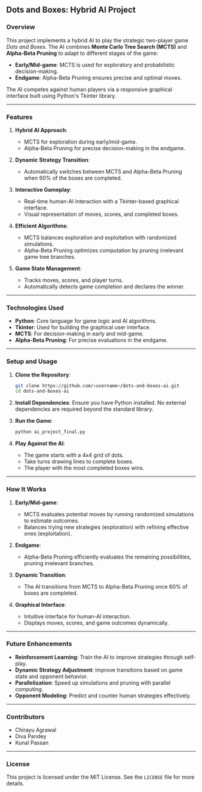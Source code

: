 ## Dots and Boxes: Hybrid AI Project

### **Overview**
This project implements a hybrid AI to play the strategic two-player game *Dots and Boxes*. The AI combines **Monte Carlo Tree Search (MCTS)** and **Alpha-Beta Pruning** to adapt to different stages of the game:
- **Early/Mid-game**: MCTS is used for exploratory and probabilistic decision-making.
- **Endgame**: Alpha-Beta Pruning ensures precise and optimal moves.

The AI competes against human players via a responsive graphical interface built using Python's Tkinter library.

---

### **Features**
1. **Hybrid AI Approach**:
   - MCTS for exploration during early/mid-game.
   - Alpha-Beta Pruning for precise decision-making in the endgame.

2. **Dynamic Strategy Transition**:
   - Automatically switches between MCTS and Alpha-Beta Pruning when 60% of the boxes are completed.

3. **Interactive Gameplay**:
   - Real-time human-AI interaction with a Tkinter-based graphical interface.
   - Visual representation of moves, scores, and completed boxes.

4. **Efficient Algorithms**:
   - MCTS balances exploration and exploitation with randomized simulations.
   - Alpha-Beta Pruning optimizes computation by pruning irrelevant game tree branches.

5. **Game State Management**:
   - Tracks moves, scores, and player turns.
   - Automatically detects game completion and declares the winner.

---

### **Technologies Used**
- **Python**: Core language for game logic and AI algorithms.
- **Tkinter**: Used for building the graphical user interface.
- **MCTS**: For decision-making in early and mid-game.
- **Alpha-Beta Pruning**: For precise evaluations in the endgame.

---

### **Setup and Usage**
1. **Clone the Repository**:
   ```bash
   git clone https://github.com/<username>/dots-and-boxes-ai.git
   cd dots-and-boxes-ai
   ```

2. **Install Dependencies**:
   Ensure you have Python installed. No external dependencies are required beyond the standard library.

3. **Run the Game**:
   ```bash
   python ai_project_final.py
   ```

4. **Play Against the AI**:
   - The game starts with a 4x4 grid of dots.
   - Take turns drawing lines to complete boxes.
   - The player with the most completed boxes wins.

---

### **How It Works**
1. **Early/Mid-game**:
   - MCTS evaluates potential moves by running randomized simulations to estimate outcomes.
   - Balances trying new strategies (exploration) with refining effective ones (exploitation).

2. **Endgame**:
   - Alpha-Beta Pruning efficiently evaluates the remaining possibilities, pruning irrelevant branches.

3. **Dynamic Transition**:
   - The AI transitions from MCTS to Alpha-Beta Pruning once 60% of boxes are completed.

4. **Graphical Interface**:
   - Intuitive interface for human-AI interaction.
   - Displays moves, scores, and game outcomes dynamically.

---

### **Future Enhancements**
- **Reinforcement Learning**: Train the AI to improve strategies through self-play.
- **Dynamic Strategy Adjustment**: Improve transitions based on game state and opponent behavior.
- **Parallelization**: Speed up simulations and pruning with parallel computing.
- **Opponent Modeling**: Predict and counter human strategies effectively.

---

### **Contributors**
- Chirayu Agrawal   
- Diva Pandey  
- Kunal Passan   

---

### **License**
This project is licensed under the MIT License. See the `LICENSE` file for more details.
